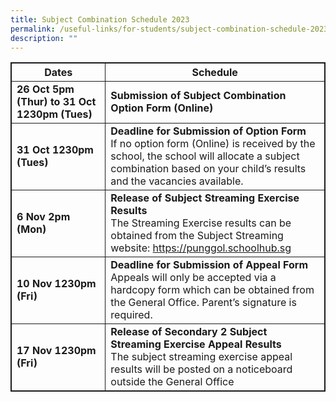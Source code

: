 ```yaml
---
title: Subject Combination Schedule 2023
permalink: /useful-links/for-students/subject-combination-schedule-2023/
description: ""
---
```

<table style="width:100%; border: 1px solid;">
	<thead>
		<tr>
			<th style="width: 30%; text-align: center; border: 1px solid;">Dates</th>
		  <th style="width: 70%; text-align: center; border: 1px solid;">Schedule</th></tr>
	</thead>
	<tbody>
		<tr>
			<td style="font-weight: bold; border: 1px solid;">26 Oct 5pm (Thur) to 31 Oct 1230pm (Tues) </td>
			<td style="font-weight: bold; border: 1px solid;">Submission of Subject Combination Option Form (Online)</td>			</tr>
		<tr>
			<td style="font-weight: bold; border: 1px solid;">31 Oct 1230pm (Tues) </td>
			<td style="border: 1px solid;"><b>Deadline for Submission of Option Form</b>
				<br>
If no option form (Online) is received by the school, the school will allocate a subject combination based on your child’s results and the vacancies available.</td>			
		</tr>
		<tr>
			<td style="font-weight: bold; border: 1px solid;">6 Nov 2pm (Mon) </td>
			<td style="border: 1px solid;"><b>Release of Subject Streaming Exercise Results</b><br>
The Streaming Exercise results can be obtained from the Subject Streaming website: <a href="https://punggol.schoolhub.sg">https://punggol.schoolhub.sg</a></td>			
		</tr>
		<tr>
			<td style="font-weight: bold; border: 1px solid;">10 Nov 1230pm (Fri) </td>
			<td style="border: 1px solid;"><b>Deadline for Submission of Appeal Form</b><br>
Appeals will only be accepted via a hardcopy form which can be obtained from the General Office. Parent’s signature is required.</td>			</tr>
		<tr>
			<td style="font-weight: bold; border: 1px solid;">17 Nov 1230pm (Fri)	 </td>
			<td style="border: 1px solid;"><b>Release of Secondary 2 Subject Streaming Exercise Appeal Results</b><br>
The subject streaming exercise appeal results will be posted on a noticeboard outside the General Office</td>			
		</tr>		
	</tbody>
</table>